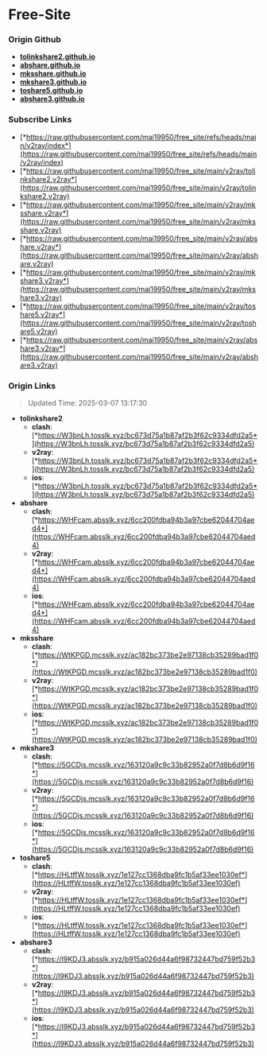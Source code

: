 # Free-Site

### Origin Github

- [**tolinkshare2.github.io**](https://github.com/tolinkshare2/tolinkshare2.github.io)
- [**abshare.github.io**](https://github.com/abshare/abshare.github.io)
- [**mksshare.github.io**](https://github.com/mksshare/mksshare.github.io)
- [**mkshare3.github.io**](https://github.com/mkshare3/mkshare3.github.io)
- [**toshare5.github.io**](https://github.com/toshare5/toshare5.github.io)
- [**abshare3.github.io**](https://github.com/abshare3/abshare3.github.io)

### Subscribe Links

- [*https://raw.githubusercontent.com/mai19950/free_site/refs/heads/main/v2ray/index*](https://raw.githubusercontent.com/mai19950/free_site/refs/heads/main/v2ray/index)
- [*https://raw.githubusercontent.com/mai19950/free_site/main/v2ray/tolinkshare2.v2ray*](https://raw.githubusercontent.com/mai19950/free_site/main/v2ray/tolinkshare2.v2ray)
- [*https://raw.githubusercontent.com/mai19950/free_site/main/v2ray/mksshare.v2ray*](https://raw.githubusercontent.com/mai19950/free_site/main/v2ray/mksshare.v2ray)
- [*https://raw.githubusercontent.com/mai19950/free_site/main/v2ray/abshare.v2ray*](https://raw.githubusercontent.com/mai19950/free_site/main/v2ray/abshare.v2ray)
- [*https://raw.githubusercontent.com/mai19950/free_site/main/v2ray/mkshare3.v2ray*](https://raw.githubusercontent.com/mai19950/free_site/main/v2ray/mkshare3.v2ray)
- [*https://raw.githubusercontent.com/mai19950/free_site/main/v2ray/toshare5.v2ray*](https://raw.githubusercontent.com/mai19950/free_site/main/v2ray/toshare5.v2ray)
- [*https://raw.githubusercontent.com/mai19950/free_site/main/v2ray/abshare3.v2ray*](https://raw.githubusercontent.com/mai19950/free_site/main/v2ray/abshare3.v2ray)

### Origin Links

> Updated Time: 2025-03-07 13:17:30

- **tolinkshare2**
  - **clash**: [*https://W3bnLh.tosslk.xyz/bc673d75a1b87af2b3f62c9334dfd2a5*](https://W3bnLh.tosslk.xyz/bc673d75a1b87af2b3f62c9334dfd2a5)
  - **v2ray**: [*https://W3bnLh.tosslk.xyz/bc673d75a1b87af2b3f62c9334dfd2a5*](https://W3bnLh.tosslk.xyz/bc673d75a1b87af2b3f62c9334dfd2a5)
  - **ios**: [*https://W3bnLh.tosslk.xyz/bc673d75a1b87af2b3f62c9334dfd2a5*](https://W3bnLh.tosslk.xyz/bc673d75a1b87af2b3f62c9334dfd2a5)
- **abshare**
  - **clash**: [*https://WHFcam.absslk.xyz/6cc200fdba94b3a97cbe62044704aed4*](https://WHFcam.absslk.xyz/6cc200fdba94b3a97cbe62044704aed4)
  - **v2ray**: [*https://WHFcam.absslk.xyz/6cc200fdba94b3a97cbe62044704aed4*](https://WHFcam.absslk.xyz/6cc200fdba94b3a97cbe62044704aed4)
  - **ios**: [*https://WHFcam.absslk.xyz/6cc200fdba94b3a97cbe62044704aed4*](https://WHFcam.absslk.xyz/6cc200fdba94b3a97cbe62044704aed4)
- **mksshare**
  - **clash**: [*https://WtKPGD.mcsslk.xyz/ac182bc373be2e97138cb35289bad1f0*](https://WtKPGD.mcsslk.xyz/ac182bc373be2e97138cb35289bad1f0)
  - **v2ray**: [*https://WtKPGD.mcsslk.xyz/ac182bc373be2e97138cb35289bad1f0*](https://WtKPGD.mcsslk.xyz/ac182bc373be2e97138cb35289bad1f0)
  - **ios**: [*https://WtKPGD.mcsslk.xyz/ac182bc373be2e97138cb35289bad1f0*](https://WtKPGD.mcsslk.xyz/ac182bc373be2e97138cb35289bad1f0)
- **mkshare3**
  - **clash**: [*https://5GCDjs.mcsslk.xyz/163120a9c9c33b82952a0f7d8b6d9f16*](https://5GCDjs.mcsslk.xyz/163120a9c9c33b82952a0f7d8b6d9f16)
  - **v2ray**: [*https://5GCDjs.mcsslk.xyz/163120a9c9c33b82952a0f7d8b6d9f16*](https://5GCDjs.mcsslk.xyz/163120a9c9c33b82952a0f7d8b6d9f16)
  - **ios**: [*https://5GCDjs.mcsslk.xyz/163120a9c9c33b82952a0f7d8b6d9f16*](https://5GCDjs.mcsslk.xyz/163120a9c9c33b82952a0f7d8b6d9f16)
- **toshare5**
  - **clash**: [*https://HLtffW.tosslk.xyz/1e127cc1368dba9fc1b5af33ee1030ef*](https://HLtffW.tosslk.xyz/1e127cc1368dba9fc1b5af33ee1030ef)
  - **v2ray**: [*https://HLtffW.tosslk.xyz/1e127cc1368dba9fc1b5af33ee1030ef*](https://HLtffW.tosslk.xyz/1e127cc1368dba9fc1b5af33ee1030ef)
  - **ios**: [*https://HLtffW.tosslk.xyz/1e127cc1368dba9fc1b5af33ee1030ef*](https://HLtffW.tosslk.xyz/1e127cc1368dba9fc1b5af33ee1030ef)
- **abshare3**
  - **clash**: [*https://I9KDJ3.absslk.xyz/b915a026d44a6f98732447bd759f52b3*](https://I9KDJ3.absslk.xyz/b915a026d44a6f98732447bd759f52b3)
  - **v2ray**: [*https://I9KDJ3.absslk.xyz/b915a026d44a6f98732447bd759f52b3*](https://I9KDJ3.absslk.xyz/b915a026d44a6f98732447bd759f52b3)
  - **ios**: [*https://I9KDJ3.absslk.xyz/b915a026d44a6f98732447bd759f52b3*](https://I9KDJ3.absslk.xyz/b915a026d44a6f98732447bd759f52b3)
